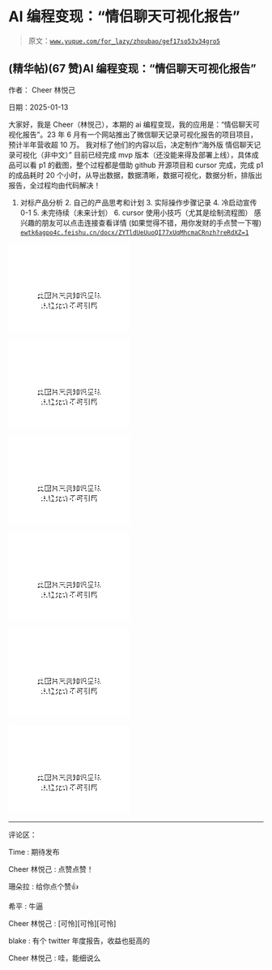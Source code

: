 # AI 编程变现：“情侣聊天可视化报告”

> 原文：[`www.yuque.com/for_lazy/zhoubao/gef17so53v34gro5`](https://www.yuque.com/for_lazy/zhoubao/gef17so53v34gro5)

## (精华帖)(67 赞)AI 编程变现：“情侣聊天可视化报告”

作者： Cheer 林悦己

日期：2025-01-13

大家好，我是 Cheer（林悦己），本期的
ai 编程变现，我的应用是：“情侣聊天可视化报告”。23 年 6 月有一个网站推出了微信聊天记录可视化报告的项目项目，预计半年营收超 10 万。
我对标了他们的内容以后，决定制作“海外版 情侣聊天记录可视化（非中文）”
目前已经完成 mvp 版本（还没能来得及部署上线），具体成品可以看 p1 的截图，整个过程都是借助 github 开源项目和 cursor 完成，完成 p1 的成品耗时 20 个小时，从导出数据，数据清晰，数据可视化，数据分析，排版出报告，全过程均由代码解决！
1. 对标产品分析 2. 自己的产品思考和计划 3. 实际操作步骤记录 4. 冷启动宣传 0-1 5. 未完待续（未来计划） 6. cursor 使用小技巧（尤其是绘制流程图） 感兴趣的朋友可以点击连接查看详情 (如果觉得不错，用你发财的手点赞一下喔) [`ewtk6agpo4c.feishu.cn/docx/ZYTldUeUuoQI77xUqMhcmaCRnzh?reRdXZ=1`](https://ewtk6agpo4c.feishu.cn/docx/ZYTldUeUuoQI77xUqMhcmaCRnzh?reRdXZ=1)

![](img/484f4ce7e569259cceb7b4868469e843.png "None")

![](img/ab65183ef9d33df9adf855e819b593e3.png "None")

![](img/6c73ab5778c3aedf6900fdd84f4c148c.png "None")

![](img/dc51dfe46b1bd3c85ea50d47461ecd16.png "None")

![](img/fc9d6b6dd5da2b6a6f2340d281c06979.png "None")

![](img/64c949da4429709eca9dc12a06ffe0d0.png "None")

* * *

评论区：

Time : 期待发布

Cheer 林悦己 : 点赞点赞！

珊朵拉 : 给你点个赞👍

希平 : 牛逼

Cheer 林悦己 : [可怜][可怜][可怜]

blake : 有个 twitter 年度报告，收益也挺高的

Cheer 林悦己 : 哇，能细说么